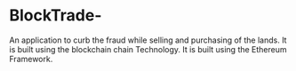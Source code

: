 # BlockTrade-
An application to curb the fraud while selling and purchasing of the lands. It is built using the blockchain chain Technology.
It is built using the Ethereum Framework.


